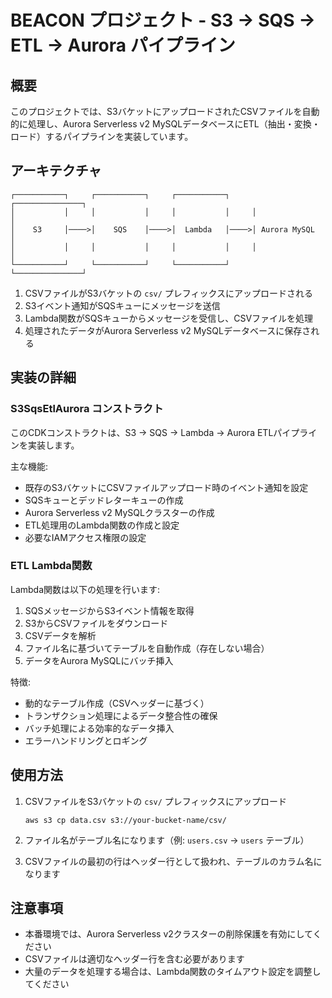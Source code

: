 # BEACON プロジェクト - S3 -> SQS -> ETL -> Aurora パイプライン

## 概要

このプロジェクトでは、S3バケットにアップロードされたCSVファイルを自動的に処理し、Aurora Serverless v2 MySQLデータベースにETL（抽出・変換・ロード）するパイプラインを実装しています。

## アーキテクチャ

```
┌───────────┐     ┌───────────┐     ┌───────────┐     ┌───────────────┐
│           │     │           │     │           │     │               │
│    S3     │────>│    SQS    │────>│  Lambda   │────>│ Aurora MySQL  │
│           │     │           │     │           │     │               │
└───────────┘     └───────────┘     └───────────┘     └───────────────┘
```

1. CSVファイルがS3バケットの `csv/` プレフィックスにアップロードされる
2. S3イベント通知がSQSキューにメッセージを送信
3. Lambda関数がSQSキューからメッセージを受信し、CSVファイルを処理
4. 処理されたデータがAurora Serverless v2 MySQLデータベースに保存される

## 実装の詳細

### S3SqsEtlAurora コンストラクト

このCDKコンストラクトは、S3 -> SQS -> Lambda -> Aurora ETLパイプラインを実装します。

主な機能:
- 既存のS3バケットにCSVファイルアップロード時のイベント通知を設定
- SQSキューとデッドレターキューの作成
- Aurora Serverless v2 MySQLクラスターの作成
- ETL処理用のLambda関数の作成と設定
- 必要なIAMアクセス権限の設定

### ETL Lambda関数

Lambda関数は以下の処理を行います:
1. SQSメッセージからS3イベント情報を取得
2. S3からCSVファイルをダウンロード
3. CSVデータを解析
4. ファイル名に基づいてテーブルを自動作成（存在しない場合）
5. データをAurora MySQLにバッチ挿入

特徴:
- 動的なテーブル作成（CSVヘッダーに基づく）
- トランザクション処理によるデータ整合性の確保
- バッチ処理による効率的なデータ挿入
- エラーハンドリングとロギング

## 使用方法

1. CSVファイルをS3バケットの `csv/` プレフィックスにアップロード
   ```
   aws s3 cp data.csv s3://your-bucket-name/csv/
   ```

2. ファイル名がテーブル名になります（例: `users.csv` -> `users` テーブル）

3. CSVファイルの最初の行はヘッダー行として扱われ、テーブルのカラム名になります

## 注意事項

- 本番環境では、Aurora Serverless v2クラスターの削除保護を有効にしてください
- CSVファイルは適切なヘッダー行を含む必要があります
- 大量のデータを処理する場合は、Lambda関数のタイムアウト設定を調整してください
